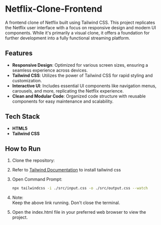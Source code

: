 # Netflix-Clone-Frontend
A frontend clone of Netflix built using Tailwind CSS. This project replicates the Netflix user interface with a focus on responsive design and modern UI components. While it's primarily a visual clone, it offers a foundation for further development into a fully functional streaming platform.
## Features

- **Responsive Design**: Optimized for various screen sizes, ensuring a seamless experience across devices.
- **Tailwind CSS**: Utilizes the power of Tailwind CSS for rapid styling and customization.
- **Interactive UI**: Includes essential UI components like navigation menus, carousels, and more, replicating the Netflix experience.
- **Clean and Modular Code**: Organized code structure with reusable components for easy maintenance and scalability.

## Tech Stack

- **HTML5**
- **Tailwind CSS**

## How to Run

1. Clone the repository:
2. Refer to [Tailwind Documentation](https://tailwindcss.com/docs/installation) to install tailwind css

3. Open Command Prompt:
   ```bash
   npx tailwindcss -i ./src/input.css -o ./src/output.css --watch

4. Note:  
   Keep the above link running. Don't close the terminal.

5. Open the index.html file in your preferred web browser to view the project.


  
   
